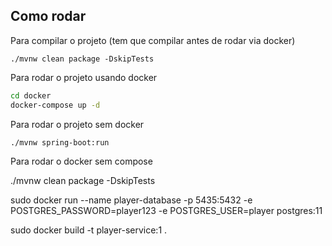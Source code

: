 ## Como rodar

Para compilar o projeto (tem que compilar antes de rodar via docker)
```
./mvnw clean package -DskipTests
```

Para rodar o projeto usando docker
```bash
cd docker
docker-compose up -d
```

Para rodar o projeto sem docker
```
./mvnw spring-boot:run
```

Para rodar o docker sem compose 

./mvnw clean package -DskipTests

sudo docker run --name player-database -p 5435:5432 -e POSTGRES_PASSWORD=player123 -e POSTGRES_USER=player postgres:11


sudo docker build -t player-service:1 .


